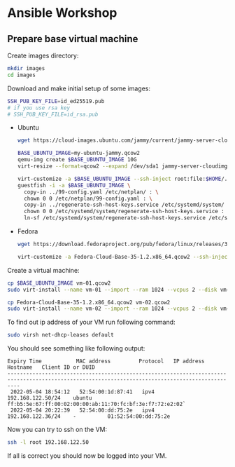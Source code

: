 # Ansible Workshop

## Prepare base virtual machine

Create images directory:

```bash
mkdir images
cd images
```

Download and make initial setup of some images:

```bash
SSH_PUB_KEY_FILE=id_ed25519.pub
# if you use rsa key
# SSH_PUB_KEY_FILE=id_rsa.pub
```

- Ubuntu
  
  ```bash
  wget https://cloud-images.ubuntu.com/jammy/current/jammy-server-cloudimg-amd64.img
  
  BASE_UBUNTU_IMAGE=my-ubuntu-jammy.qcow2
  qemu-img create $BASE_UBUNTU_IMAGE 10G
  virt-resize --format=qcow2 --expand /dev/sda1 jammy-server-cloudimg-amd64.img $BASE_UBUNTU_IMAGE

  virt-customize -a $BASE_UBUNTU_IMAGE --ssh-inject root:file:$HOME/.ssh/$SSH_PUB_KEY_FILE
  guestfish -i -a $BASE_UBUNTU_IMAGE \
    copy-in ../99-config.yaml /etc/netplan/ : \
    chown 0 0 /etc/netplan/99-config.yaml : \
    copy-in ../regenerate-ssh-host-keys.service /etc/systemd/system/ : \
    chown 0 0 /etc/systemd/system/regenerate-ssh-host-keys.service : \
    ln-sf /etc/systemd/system/regenerate-ssh-host-keys.service /etc/systemd/system/multi-user.target.wants/regenerate-ssh-host-keys.service
  ```

- Fedora

  ```bash
  wget https://download.fedoraproject.org/pub/fedora/linux/releases/35/Cloud/x86_64/images/Fedora-Cloud-Base-35-1.2.x86_64.qcow2
  
  virt-customize -a Fedora-Cloud-Base-35-1.2.x86_64.qcow2 --ssh-inject root:file:$HOME/.ssh/$SSH_PUB_KEY_FILE --selinux-relabel
  ```
  
Create a virtual machine:

```bash
cp $BASE_UBUNTU_IMAGE vm-01.qcow2
sudo virt-install --name vm-01 --import --ram 1024 --vcpus 2 --disk vm-01.qcow2
```

```bash
cp Fedora-Cloud-Base-35-1.2.x86_64.qcow2 vm-02.qcow2
sudo virt-install --name vm-02 --import --ram 1024 --vcpus 2 --disk vm-02.qcow2
```

To find out ip address of your VM run following command:

```bash
sudo virsh net-dhcp-leases default
```

You should see something like following output:

```
Expiry Time           MAC address         Protocol   IP address           Hostname   Client ID or DUID
------------------------------------------------------------------------------------------------------------------------------------------------
 2022-05-04 18:54:12   52:54:00:1d:87:41   ipv4       192.168.122.50/24    ubuntu     ff:b5:5e:67:ff:00:02:00:00:ab:11:70:fc:bf:3e:f7:72:e2:02`
 2022-05-04 20:22:39   52:54:00:dd:75:2e   ipv4       192.168.122.36/24    -          01:52:54:00:dd:75:2e
```

Now you can try to ssh on the VM:

```bash
ssh -l root 192.168.122.50
```

If all is correct you should now be logged into your VM.
